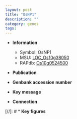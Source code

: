 ```yaml
---
layout: post
title: "OsNP1"
description: ""
category: genes
tags: 
---
```


* **Information**  
    + Symbol: OsNP1  
    + MSU: [LOC_Os10g38050](http://rice.uga.edu/cgi-bin/ORF_infopage.cgi?orf=LOC_Os10g38050)  
    + RAPdb: [Os10g0524500](http://rapdb.dna.affrc.go.jp/viewer/gbrowse_details/irgsp1?name=Os10g0524500)  

* **Publication**  

* **Genbank accession number**  

* **Key message**  

* **Connection**  

[//]: # * **Key figures**  


